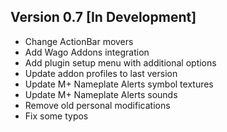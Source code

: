 ## Version 0.7 [In Development]
- Change ActionBar movers
- Add Wago Addons integration
- Add plugin setup menu with additional options
- Update addon profiles to last version
- Update M+ Nameplate Alerts symbol textures
- Update M+ Nameplate Alerts sounds
- Remove old personal modifications
- Fix some typos
